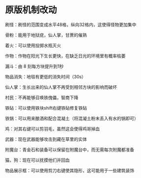 # 原版机制改动

刷怪：刷怪的范围变成水平48格，纵向32格内，这使得怪物更加集中

骨粉：能用于地狱疣，仙人掌，甘蔗的催熟

着火：可以使用投掷水瓶灭火

作物：作物在阳光下生长更快，在缺乏日光的环境里有概率枯萎

漏斗：由 8 刻每方块提升到1秒

物品消失：地毯有更低的消失时间（30s）

仙人掌：生长出来的仙人掌不再受到相邻方块的影响而破坏

村民：不再能够召唤铁傀儡，智商下降

铁砧：可以使用铁块shift右键铁砧修复铁砧

铁锅：可以用来酿酒和配合混凝土（将混凝土粉末丢入有水的锅即可）

鸡：对其右键可以剪羽毛，虽然这会使得鸡哥掉血

武器：现在武器能够攻击到藏在草里的实体

附魔台：青金石和装备可以保留在附魔台中，而无需每次附魔都准备

猫，狗：现在可以抚摸他们并回血

物品展示框：可以使用剪刀右键使其隐形，这可能用于一些建筑装饰

